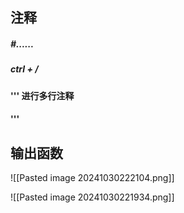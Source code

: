 ## 注释
##### #......
##### ctrl + /
#### '''   进行多行注释
#### '''



## 输出函数
![[Pasted image 20241030222104.png]]

![[Pasted image 20241030221934.png]]